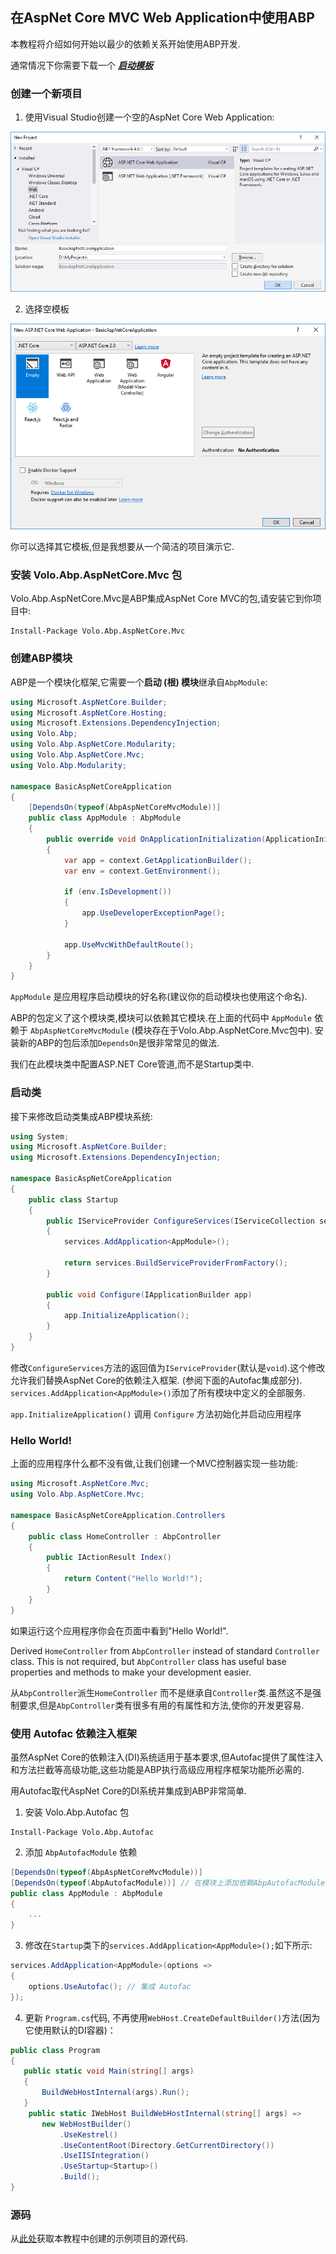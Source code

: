 ﻿## 在AspNet Core MVC Web Application中使用ABP 

本教程将介绍如何开始以最少的依赖关系开始使用ABP开发. 

通常情况下你需要下载一个 ***[启动模板](https://abp.io/Templates)***

### 创建一个新项目

1. 使用Visual Studio创建一个空的AspNet Core Web Application:

![](images/create-new-aspnet-core-application.png)

2. 选择空模板

![](images/select-empty-web-application.png)

你可以选择其它模板,但是我想要从一个简洁的项目演示它.

### 安装 Volo.Abp.AspNetCore.Mvc 包

Volo.Abp.AspNetCore.Mvc是ABP集成AspNet Core MVC的包,请安装它到你项目中:

````
Install-Package Volo.Abp.AspNetCore.Mvc
````

### 创建ABP模块

ABP是一个模块化框架,它需要一个**启动 (根) 模块**继承自``AbpModule``:

````C#
using Microsoft.AspNetCore.Builder;
using Microsoft.AspNetCore.Hosting;
using Microsoft.Extensions.DependencyInjection;
using Volo.Abp;
using Volo.Abp.AspNetCore.Modularity;
using Volo.Abp.AspNetCore.Mvc;
using Volo.Abp.Modularity;

namespace BasicAspNetCoreApplication
{
    [DependsOn(typeof(AbpAspNetCoreMvcModule))]
    public class AppModule : AbpModule
    {
        public override void OnApplicationInitialization(ApplicationInitializationContext context)
        {
            var app = context.GetApplicationBuilder();
            var env = context.GetEnvironment();

            if (env.IsDevelopment())
            {
                app.UseDeveloperExceptionPage();
            }

            app.UseMvcWithDefaultRoute();
        }
    }
}
````

``AppModule`` 是应用程序启动模块的好名称(建议你的启动模块也使用这个命名).

ABP的包定义了这个模块类,模块可以依赖其它模块.在上面的代码中 ``AppModule`` 依赖于 ``AbpAspNetCoreMvcModule`` (模块存在于Volo.Abp.AspNetCore.Mvc包中). 安装新的ABP的包后添加``DependsOn``是很非常常见的做法.

我们在此模块类中配置ASP.NET Core管道,而不是Startup类中.

### 启动类

接下来修改启动类集成ABP模块系统:

````C#
using System;
using Microsoft.AspNetCore.Builder;
using Microsoft.Extensions.DependencyInjection;

namespace BasicAspNetCoreApplication
{
    public class Startup
    {
        public IServiceProvider ConfigureServices(IServiceCollection services)
        {
            services.AddApplication<AppModule>();

            return services.BuildServiceProviderFromFactory();
        }

        public void Configure(IApplicationBuilder app)
        {
            app.InitializeApplication();
        }
    }
}

````

修改``ConfigureServices``方法的返回值为``IServiceProvider``(默认是``void``).这个修改允许我们替换AspNet Core的依赖注入框架. (参阅下面的Autofac集成部分).  ``services.AddApplication<AppModule>()``添加了所有模块中定义的全部服务.

``app.InitializeApplication()`` 调用 ``Configure`` 方法初始化并启动应用程序

### Hello World!

上面的应用程序什么都不没有做,让我们创建一个MVC控制器实现一些功能:

````C#
using Microsoft.AspNetCore.Mvc;
using Volo.Abp.AspNetCore.Mvc;

namespace BasicAspNetCoreApplication.Controllers
{
    public class HomeController : AbpController
    {
        public IActionResult Index()
        {
            return Content("Hello World!");
        }
    }
}

````

如果运行这个应用程序你会在页面中看到"Hello World!".

Derived ``HomeController`` from ``AbpController`` instead of standard ``Controller`` class. This is not required, but ``AbpController`` class has useful base properties and methods to make your development easier.

从``AbpController``派生``HomeController`` 而不是继承自``Controller``类.虽然这不是强制要求,但是``AbpController``类有很多有用的有属性和方法,使你的开发更容易.

### 使用 Autofac 依赖注入框架

虽然AspNet Core的依赖注入(DI)系统适用于基本要求,但Autofac提供了属性注入和方法拦截等高级功能,这些功能是ABP执行高级应用程序框架功能所必需的.

用Autofac取代AspNet Core的DI系统并集成到ABP非常简单.

1. 安装 Volo.Abp.Autofac 包

````
Install-Package Volo.Abp.Autofac
````

2. 添加 ``AbpAutofacModule`` 依赖

````C#
[DependsOn(typeof(AbpAspNetCoreMvcModule))]
[DependsOn(typeof(AbpAutofacModule))] // 在模块上添加依赖AbpAutofacModule
public class AppModule : AbpModule
{
    ...
}
````

3. 修改在``Startup``类下的``services.AddApplication<AppModule>();``如下所示:

````C#
services.AddApplication<AppModule>(options =>
{
    options.UseAutofac(); // 集成 Autofac
});
````

4. 更新 `Program.cs`代码, 不再使用`WebHost.CreateDefaultBuilder()`方法(因为它使用默认的DI容器)：

 ````csharp
public class Program
{
    public static void Main(string[] args)
    {
        BuildWebHostInternal(args).Run();
    }
     public static IWebHost BuildWebHostInternal(string[] args) =>
        new WebHostBuilder()
            .UseKestrel()
            .UseContentRoot(Directory.GetCurrentDirectory())
            .UseIISIntegration()
            .UseStartup<Startup>()
            .Build();
}
````


### 源码

从[此处](../samples/BasicAspNetCoreApplication)获取本教程中创建的示例项目的源代码.

